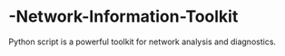 # -Network-Information-Toolkit
Python script is a powerful toolkit for network analysis and diagnostics. 
